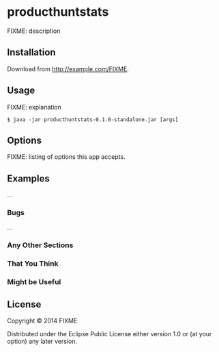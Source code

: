 # producthuntstats

FIXME: description

## Installation

Download from http://example.com/FIXME.

## Usage

FIXME: explanation

    $ java -jar producthuntstats-0.1.0-standalone.jar [args]

## Options

FIXME: listing of options this app accepts.

## Examples

...

### Bugs

...

### Any Other Sections
### That You Think
### Might be Useful

## License

Copyright © 2014 FIXME

Distributed under the Eclipse Public License either version 1.0 or (at
your option) any later version.
